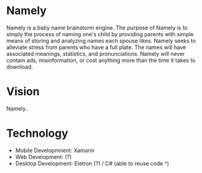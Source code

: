 # Namely
Namely is a baby name brainstorm engine. The purpose of Namely is to simply the process of naming one's child by providing parents with simple means of storing and analyzing names each spouse likes. Namely seeks to alleviate stress from parents who have a full plate. The names will have associated meanings, statistics, and pronunciations. Namely will never contain ads, misinformation, or cost anything more than the time it takes to download.

# Vision
Namely..

# Technology
* Mobile Developmnent:  Xamarin
* Web Development:      (?)
* Desktop Development:  Eletron (?) / C# (able to reuse code ^)
